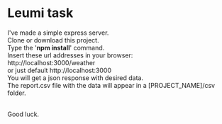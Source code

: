 # Leumi task

I've made a simple express server. </br>
Clone or download this project. </br>
Type the '<b>npm install</b>' command. </br>
Insert these url addresses in your browser: </br>
http://localhost:3000/weather </br>
or just default http://localhost:3000 </br> 
You will get a json response with desired data. </br>
The report.csv file with the data will appear in a [PROJECT_NAME]/csv folder. </br> </br>

Good luck.
